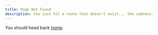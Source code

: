 ```yaml
---
title: Page Not Found
description: You just hit a route that doesn't exist... the sadness.
---
```


You should head back [home](/ "Awesome Home").
